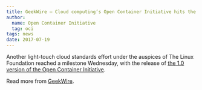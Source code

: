 ```yaml
---
title: GeekWire – Cloud computing’s Open Container Initiative hits the 1.0 release milestone
author:
  name: Open Container Initiative
  tag: oci
tags: news
date: 2017-07-19
---
```


Another light-touch cloud standards effort under the auspices of The Linux Foundation reached a milestone Wednesday, with the release of [the 1.0 version of the Open Container Initiative](/news/2017-07-19-oci-v1-0-bringing-containers-closer-to-standardization).

Read more from [GeekWire](https://www.geekwire.com/2017/cloud-computings-open-container-initiative-hits-1-0-release-milestone/).
